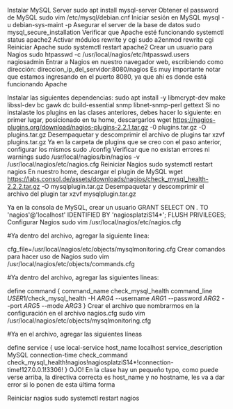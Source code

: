 Instalar MySQL Server
sudo apt install mysql-server
Obtener el password de MySQL
sudo vim /etc/mysql/debian.cnf
Iniciar sesión en MySQL
mysql -u debian-sys-maint -p
Asegurar el server de la base de datos
sudo mysql_secure_installation
Verificar que Apache esté funcionando
systemctl status apache2
Activar módulos rewrite y cgi
sudo a2enmod rewrite cgi
Reiniciar Apache
sudo systemctl restart apache2
Crear un usuario para Nagios
sudo htpasswd -c /usr/local/nagios/etc/htpasswd.users nagiosadmin 
Entrar a Nagios en nuestro navegador web, escribiendo como dirección:
direccion_ip_del_servidor:8080/nagios
Es muy importante notar que estamos ingresando en el puerto 8080, ya que ahí es donde está funcionando Apache

Instalar las siguientes dependencias:
sudo apt install -y libmcrypt-dev make libssl-dev bc gawk dc build-essential snmp libnet-snmp-perl gettext
Si no instalaste los plugins en las clases anteriores, debes hacer lo siguiente: en primer lugar, posicionado en tu home, descargarlos
wget https://nagios-plugins.org/download/nagios-plugins-2.2.1.tar.gz -0 plugins.tar.gz -O plugins.tar.gz
Desempaquetar y descomprimir el archivo de plugins
tar xzvf plugins.tar.gz
Ya en la carpeta de plugins que se creo con el paso anterior, configurar los mismos
sudo ./config
Verificar que no existan errores ni warnings
sudo /usr/local/nagios/bin/nagios -v /usr/local/nagios/etc/nagios.cfg
Reiniciar Nagios
sudo systemctl restart nagios
En nuestro home, descargar el plugin de MySQL
wget https://labs.consol.de/assets/downloads/nagios/check_mysql_health-2.2.2.tar.gz -O mysqlplugin.tar.gz
Desempaquetar y descomprimir el archivo del plugin
tar xzvf mysqlplugin.tar.gz

Ya en la consola de MySQL, crear un usuario
GRANT SELECT ON *.* TO 'nagios'@'localhost' IDENTIFIED BY 'nagiosplatziS14*';
FLUSH PRIVILEGES; 
Configurar Nagios
sudo vim /usr/local/nagios/etc/nagios.cfg

#Ya dentro del archivo, agregar la siguiente linea:

cfg_file=/usr/local/nagios/etc/objects/mysqlmonitoring.cfg
Crear comandos para hacer uso de Nagios
sudo vim /usr/local/nagios/etc/objects/commands.cfg

#Ya dentro del archivo, agregar las siguientes líneas:

define command {
	command_name check_mysql_health
	command_line $USER1$/check_mysql_health -H $ARG4$ --username $ARG1$ --password $ARG2$ --port $ARG5$  --mode $ARG3$
}
Crear el archivo que nombrarmos en la configuración en el archivo nagios.cfg
sudo vim /usr/local/nagios/etc/objects/mysqlmonitoring.cfg

#Ya en el archivo, agregar las siguientes líneas

define service {
	use local-service
	host_name localhost
	service_description MySQL connection-time
	check_command check_mysql_health!nagios!nagiosplatziS14*!connection-time!127.0.0.1!3306!
}
OJO! En la clase hay un pequeño typo, como puede verse arriba, la directiva correcta es host_name y no hostname, les va a dar error si lo ponen de esta última forma

Reiniciar nagios
sudo systemctl restart nagios
